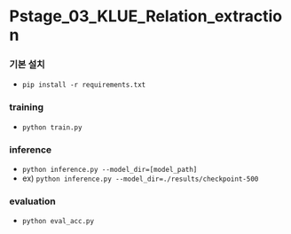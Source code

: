 # Pstage_03_KLUE_Relation_extraction


### 기본 설치
- `pip install -r requirements.txt`


### training
* `python train.py`

### inference
* `python inference.py --model_dir=[model_path]`
* ex) `python inference.py --model_dir=./results/checkpoint-500`

### evaluation
* `python eval_acc.py`
